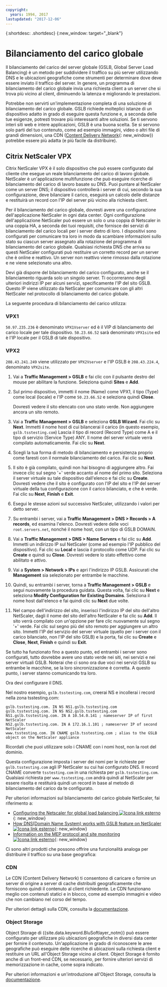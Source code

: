 ```yaml
---
copyright:
  years: 1994, 2017
lastupdated: "2017-12-06"
---
```


{:shortdesc: .shortdesc}
{:new_window: target="_blank"}

# Bilanciamento del carico globale

Il bilanciamento del carico del server globale (GSLB, Global Server Load Balancing) è un metodo per suddividere il traffico su più server utilizzando DNS e le ubicazioni geografiche come strumenti per determinare dove deve essere inviato il traffico del server. In genere, un programma di bilanciamento del carico globale invia una richiesta client a un server che si trova più vicino al client, diminuendo la latenza e migliorando le prestazioni.

Potrebbe non servirti un'implementazione completa di una soluzione di bilanciamento del carico globale. GSLB richiede molteplici istanze di un dispositivo adatto in grado di eseguire questa funzione e, a seconda delle tue esigenze, potresti trovare più interessanti altre soluzioni. Se ti servono interi siti web e intere applicazioni, GSLB è una buona scelta. Se si servono solo parti del tuo contenuto, come ad esempio immagini, video o altri file di grandi dimensioni, una CDN ([Content Delivery Network](https://console.bluemix.net/docs/infrastructure/CDN/about.html#about-content-delivery-networks-cdn-){: new_window}) potrebbe essere più adatta (e più facile da distribuire).

## Citrix NetScaler VPX

Citrix NetScaler VPX è il solo dispositivo che può essere configurato dal cliente che esegue un reale bilanciamento del carico di lavoro globale. NetScaler è un'applicazione multifunzione che può eseguire ricerche di bilanciamento del carico di lavoro basate su DNS. Puoi puntare al NetScaler come un server DNS; il dispositivo controllerà i server di cui, secondo la sua configurazione, deve bilanciare il carico, eseguirà un calcolo delle distanze e restituirà un record con l'IP del server più vicino alla richiesta client.

Per il bilanciamento del carico globale, dovresti avere una configurazione dell'applicazione NetScaler in ogni data center. Ogni configurazione dell'applicazione NetScaler può essere un solo o una coppia di Netscaler in una coppia HA, a seconda dei tuoi requisiti, che fornisce dei servizi di bilanciamento del carico locali per i server dietro di loro. I dispositivi sono configurati per comunicare tra loro in modo da scambiare informazioni sullo stato su ciascun server assegnato alla rotazione del programma di bilanciamento del carico globale. Qualsiasi richiesta DNS che arriva su questi NetScaler configurati può restituire un corretto record per un server che è online e reattivo. Un server non reattivo viene rimosso dalla rotazione e ne viene selezionato una altro.

Devi già disporre del bilanciamento del carico configurato, anche se il bilanciamento riguarda solo un singolo server. Ti occorreranno degli ulteriori indirizzi IP per alcuni servizi, specificamente l'IP del sito GSLB. Questo IP viene utilizzato da NetScaler per comunicare con gli altri NetScaler nel protocollo di bilanciamento del carico globale. 

La seguente procedura di bilanciamento del carico utilizza:

### VPX1

`50.97.235.236` è denominato `VPX1Vserver` ed è il VIP di bilanciamento del carico locale per tale dispositivo. `50.23.66.52` sarà denominato `VPX1site` ed è l'IP locale per il GSLB di tale dispositivo.

### VPX2
`208.43.241.249` viene utilizzato per `VPX2Vserver` e l'IP GSLB è `208.43.224.4`, denominato `VPX2site`.

1. Vai a **Traffic Management > GSLB** e fai clic con il pulsante destro del mouse per abilitare la funzione. Seleziona quindi **Sites** e **Add**.

2. Sul primo dispositivo, immetti il nome (Name) come VPX1, il tipo (Type) come local (locale) e l'IP come `50.23.66.52` e seleziona quindi **Close**. 

	Dovresti vedere il sito elencato con uno stato verde. Non aggiungere ancora un sito remoto.

3. Vai a **Traffic Management > GSLB** e seleziona **GSLB Wizard**. Fai clic su **Next**. Immetti il nome host di cui bilancerai il carico (in questo esempio, `gslb.tsstesting.com`) Lascia il tipo di record (Record Type) come A e il tipo di servizio (Service Type) ANY. Il nome del server virtuale verrà compilato automaticamente. Fai clic su **Next**.

4. Scegli la tua forma di metodo di bilanciamento e persistenza proprio come faresti con il normale bilanciamento del carico. Fai clic su **Next**.

5. Il sito è già compilato, quindi non hai bisogno di aggiungere altro. Fai invece clic sul segno '+' verde accanto al nome del primo sito. Seleziona il server virtuale su tale dispositivo dall'elenco e fai clic su **Create**. Dovresti vedere che il sito è configurato con l'IP del sito e l'IP del server virtuale della tua configurazione con il carico bilanciato, e che è verde. Fai clic su **Next**, **Finish** e **Exit**.

6. Esegui le stesse azioni sul successivo NetScaler, utilizzando i valori per detto server.

7. Su entrambi i server, vai a **Traffic Management > DNS > Records > A records**, ed esamina l'elenco. Dovresti vedere delle voci `root.servers.net`, nonché il nome host, con un tipo di GSLB DOMAIN. 

8. Vai a **Traffic Management > DNS > Name Servers** e fai clic su **Add**. Immetti un indirizzo IP sul NetScaler (come ad esempio l'IP pubblico del dispositivo). Fai clic su **Local** e lascia il protocollo come UDP. Fai clic su **Create** e quindi su **Close**. Dovresti vedere lo stato effettivo come abilitato e attivo.

9. Vai a **System > Network > IPs** e apri l'indirizzo IP GSLB. Assicurati che **Management** sia selezionato per entrambe le macchine.

10. Quindi, su entrambi i server, torna a **Traffic Management > GSLB** e segui nuovamente la procedura guidata. Questa volta, fai clic su **Next** e seleziona **Modify Configuration for Existing Domains**. Seleziona il nome host dall'elenco e fai quindi clic su **Next** due volte. 

11. Nel campo dell'indirizzo del sito, inserisci l'indirizzo IP del sito dell'altro NetScaler, dagli il nome del sito dell'altro NetScaler e fai clic su **Add**. Il sito verrà compilato con un'opzione per fare clic nuovamente sul segno '+' verde. Fai clic sul segno più del sito remoto per aggiungere un altro sito. Immetti l'IP del servizio del server virtuale (quello per i server con il carico bilanciato, non l'IP del sito GSLB) e la porta, fai clic su **Create** e **Close**, **Next**, **Finish** e quindi su **Exit**.

Se tutto ha funzionato fino a questo punto, ed entrambi i server sono configurati, tutto dovrebbe avere uno stato verde nei siti, nei servizi e nei server virtuali GSLB. Noterai che ci sono ora due voci nei servizi GSLB su entrambe le macchine, se la loro sincronizzazione è corretta. A questo punto, i server stanno comunicando tra loro.

Ora devi configurare il DNS.

Nel nostro esempio, `gslb.tsstesting.com`, creerai NS e incollerai i record nella zona tsstesting.com:

    gslb.tsstesting.com. IN NS NS1.gslb.tsstesting.com
    gslb.tsstesting.com. IN NS NS2.gslb.tsstesting.com
    NS1.gslb.tsstesting.com. IN A 10.54.0.141 ; nameserver IP of first NetScaler
    NS2.gslb.tsstesting.com. IN A 172.16.1.101 ; nameserver IP of second NetScaler
    www.tsstesting.com. IN CNAME gslb.tsstesting.com ; alias to the GSLB object on the NetScaler appliance

Ricordati che puoi utilizzare solo i CNAME con i nomi host, non la root del dominio.

Questa configurazione imposta i server dei nomi per le richieste per `gslb.tsstesting.com` agli IP NetScaler su cui hai configurato DNS. Il record CNAME converte `tsstesting.com` in una richiesta per `gslb.tsstesting.com`. Qualsiasi richiesta per `www.tsstesting.com` andrà quindi al NetScaler per essere risolta e restituirà quindi un record in base al metodo di bilanciamento del carico da te configurato.

Per ulteriori informazioni sul bilanciamento del carico globale NetScaler, fai riferimento a:
* [Configuring the Netscaler for global load balancing ![Icona link esterno](../../icons/launch-glyph.svg "Icona link esterno")](http://support.citrix.com/article/CTX110348){: new_window}
* [How DNS(Domain Name System) works with GSLB feature on NetScaler ![Icona link esterno](../../icons/launch-glyph.svg "Icona link esterno")](https://support.citrix.com/article/CTX122619){: new_window}
* [Information on the MEP protocol and site monitoring ![Icona link esterno](../../icons/launch-glyph.svg "Icona link esterno")](http://support.citrix.com/article/CTX111081){: new_window}

Ci sono altri prodotti che possono offrire una funzionalità analoga per distribuire il traffico su una base geografica:

### CDN

Le CDN (Content Delivery Network) ti consentono di caricare o fornire un server di origine a server di cache distribuiti geograficamente che forniscono quindi il contenuto al client richiedente. Le CDN funzionano meglio con contenuti statici e in blocco, come ad esempio immagini e video che non cambiano nel corso del tempo.

Per ulteriori dettagli sulla CDN, consulta la [documentazione](https://console.bluemix.net/docs/infrastructure/CDN/getting-started.html#getting-started).

### Object Storage

Object Storage di {{site.data.keyword.BluSoftlayer_notm}} può essere configurato per utilizzare più ubicazioni geografiche in diversi data center per fornire il contenuto. Un'applicazione in grado di riconoscere le aree geografiche può eseguire delle ricerche di ubicazioni sulla richiesta client e restituire un URL all'Object Storage vicino al client. Object Storage è fornito anche di un front-end CDN, se necessario, per fornire ulteriori servizi di memorizzazione in cache, come sopra indicato.

Per ulteriori informazioni e un'introduzione all'Object Storage, consulta la [documentazione](https://console.bluemix.net/docs/services/cloud-object-storage/about-cos.html#about-ibm-cos). 
